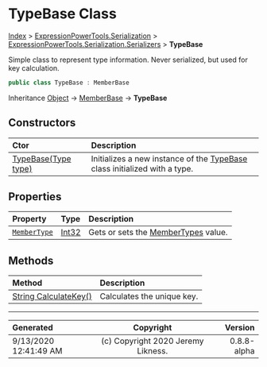 ﻿# TypeBase Class

[Index](../index.md) > [ExpressionPowerTools.Serialization](ExpressionPowerTools.Serialization.a.md) > [ExpressionPowerTools.Serialization.Serializers](ExpressionPowerTools.Serialization.Serializers.n.md) > **TypeBase**

Simple class to represent type information. Never serialized, but
            used for key calculation.

```csharp
public class TypeBase : MemberBase
```

Inheritance [Object](https://docs.microsoft.com/dotnet/api/system.object) → [MemberBase](ExpressionPowerTools.Serialization.Serializers.MemberBase.cs.md) → **TypeBase**

## Constructors

| Ctor | Description |
| :-- | :-- |
| [TypeBase(Type type)](ExpressionPowerTools.Serialization.Serializers.TypeBase.ctor.md#typebasetype-type) | Initializes a new instance of the [TypeBase](ExpressionPowerTools.Serialization.Serializers.TypeBase.cs.md) class initialized            with a type. |
## Properties

| Property | Type | Description |
| :-- | :-- | :-- |
| [`MemberType`](ExpressionPowerTools.Serialization.Serializers.TypeBase.MemberType.prop.md) | [Int32](https://docs.microsoft.com/dotnet/api/system.int32) | Gets or sets the [MemberTypes](https://docs.microsoft.com/dotnet/api/system.reflection.membertypes) value. |

## Methods

| Method | Description |
| :-- | :-- |
| [String CalculateKey()](ExpressionPowerTools.Serialization.Serializers.TypeBase.CalculateKey.m.md) | Calculates the unique key. |

---

| Generated | Copyright | Version |
| :-- | :-: | --: |
| 9/13/2020 12:41:49 AM | (c) Copyright 2020 Jeremy Likness. | 0.8.8-alpha |
